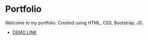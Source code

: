 # Portfolio
  Welcome to my portfolio.
  Created using HTML, CSS, Bootstrap, JS.

  - [DEMO LINK](https://nastia-sydorchuk.github.io/)
